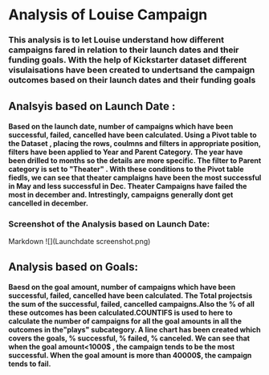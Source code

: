 # Analysis of Louise Campaign
### This analysis is to let Louise understand how different campaigns fared in relation to their launch dates and their funding goals. With the help of Kickstarter dataset different visulaisations have been created to undertsand the campaign outcomes based on their launch dates and their funding goals 

## Analsyis based on Launch Date :
#### Based on the launch date, number of campaigns which have been successful, failed, cancelled have been calculated. Using a Pivot table to the Dataset , placing the rows, coulmns and filters in appropriate position, filters have been applied to Year and Parent Category. The year have been drilled to months so the details are more specific. The filter to Parent category is set to "Theater" . With these conditions to the Pivot table fiedls, we can see that theater camplaigns have been the most successful in May and less successful in Dec. Theater Campaigns have failed the most in december and. Intrestingly, campaigns generally dont get cancelled in december.

### Screenshot of the Analysis based on Launch Date:
Markdown ![](Launchdate screenshot.png)

## Analysis based on Goals:
#### Baesd on the goal amount, number of campaigns which have been successful, failed, cancelled have been calculated. The Total projectsis the sum of the successful, failed, cancelled campaigns.Also the % of all these outcomes has been calculated.COUNTIFS is used to here to calculate the number of campaigns for all the goal amounts in all the outcomes in the"plays" subcategory. A line chart has been created which covers the goals, % successful, % failed, % canceled. We can see that when the goal amount<1000$ , the campaign tends to be the most successful. When the goal amount is more than 40000$, the campaign tends to fail.
